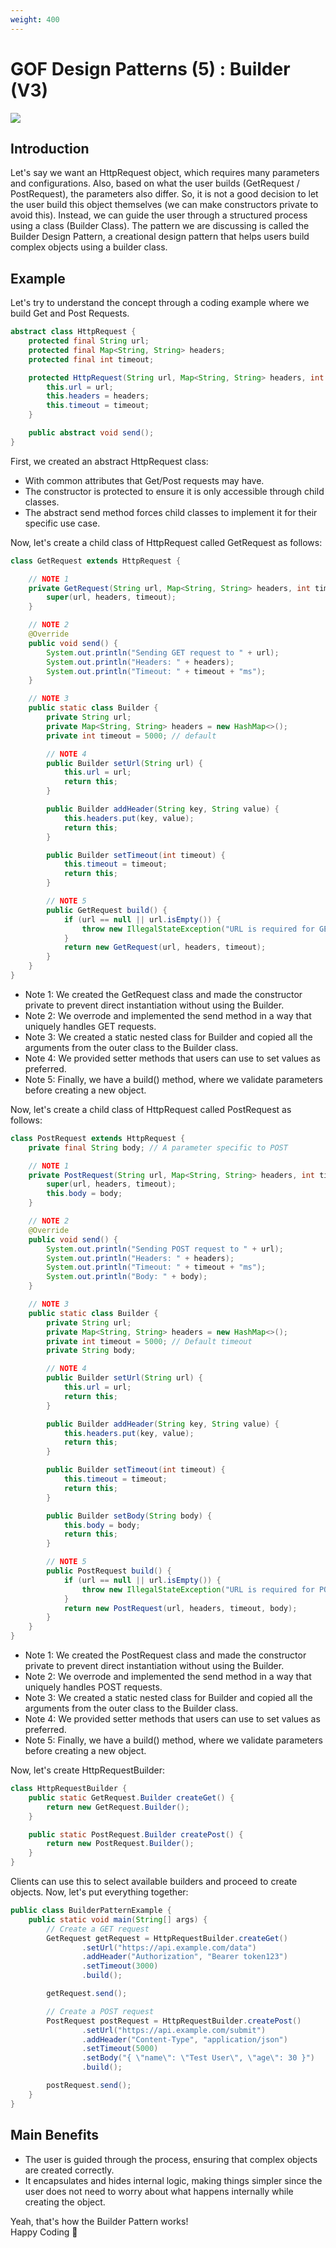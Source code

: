 ```yaml
---
weight: 400
---
```

# GOF Design Patterns (5) : Builder (V3)

![](/images/Screenshot%202025-02-13%20080533.png)

## Introduction

Let's say we want an HttpRequest object, which requires many parameters and configurations. Also, based on what the user builds \(GetRequest / PostRequest\), the parameters also differ. So, it is not a good decision to let the user build this object themselves \(we can make constructors private to avoid this\). Instead, we can guide the user through a structured process using a class \(Builder Class\). The pattern we are discussing is called the Builder Design Pattern, a creational design pattern that helps users build complex objects using a builder class.

## Example

Let's try to understand the concept through a coding example where we build Get and Post Requests.

```java
abstract class HttpRequest {
    protected final String url;
    protected final Map<String, String> headers;
    protected final int timeout;

    protected HttpRequest(String url, Map<String, String> headers, int timeout) {
        this.url = url;
        this.headers = headers;
        this.timeout = timeout;
    }

    public abstract void send();
}
```

First, we created an abstract HttpRequest class:

- With common attributes that Get/Post requests may have.
- The constructor is protected to ensure it is only accessible through child classes.
- The abstract send method forces child classes to implement it for their specific use case.

Now, let's create a child class of HttpRequest called GetRequest as follows:
```java
class GetRequest extends HttpRequest {

    // NOTE 1
    private GetRequest(String url, Map<String, String> headers, int timeout) {
        super(url, headers, timeout);
    }

    // NOTE 2
    @Override
    public void send() {
        System.out.println("Sending GET request to " + url);
        System.out.println("Headers: " + headers);
        System.out.println("Timeout: " + timeout + "ms");
    }

    // NOTE 3
    public static class Builder {
        private String url;
        private Map<String, String> headers = new HashMap<>();
        private int timeout = 5000; // default

        // NOTE 4
        public Builder setUrl(String url) {
            this.url = url;
            return this;
        }

        public Builder addHeader(String key, String value) {
            this.headers.put(key, value);
            return this;
        }

        public Builder setTimeout(int timeout) {
            this.timeout = timeout;
            return this;
        }

        // NOTE 5
        public GetRequest build() {
            if (url == null || url.isEmpty()) {
                throw new IllegalStateException("URL is required for GET request");
            }
            return new GetRequest(url, headers, timeout);
        }
    }
}
```
- Note 1: We created the GetRequest class and made the constructor private to prevent direct instantiation without using the Builder.
- Note 2: We overrode and implemented the send method in a way that uniquely handles GET requests.
- Note 3: We created a static nested class for Builder and copied all the arguments from the outer class to the Builder class.
- Note 4: We provided setter methods that users can use to set values as preferred.
- Note 5: Finally, we have a build\(\) method, where we validate parameters before creating a new object.

Now, let's create a child class of HttpRequest called PostRequest as follows:
```java
class PostRequest extends HttpRequest {
    private final String body; // A parameter specific to POST

    // NOTE 1
    private PostRequest(String url, Map<String, String> headers, int timeout, String body) {
        super(url, headers, timeout);
        this.body = body;
    }

    // NOTE 2
    @Override
    public void send() {
        System.out.println("Sending POST request to " + url);
        System.out.println("Headers: " + headers);
        System.out.println("Timeout: " + timeout + "ms");
        System.out.println("Body: " + body);
    }

    // NOTE 3
    public static class Builder {
        private String url;
        private Map<String, String> headers = new HashMap<>();
        private int timeout = 5000; // Default timeout
        private String body;

        // NOTE 4
        public Builder setUrl(String url) {
            this.url = url;
            return this;
        }

        public Builder addHeader(String key, String value) {
            this.headers.put(key, value);
            return this;
        }

        public Builder setTimeout(int timeout) {
            this.timeout = timeout;
            return this;
        }

        public Builder setBody(String body) {
            this.body = body;
            return this;
        }

        // NOTE 5
        public PostRequest build() {
            if (url == null || url.isEmpty()) {
                throw new IllegalStateException("URL is required for POST request");
            }
            return new PostRequest(url, headers, timeout, body);
        }
    }
}
```
- Note 1: We created the PostRequest class and made the constructor private to prevent direct instantiation without using the Builder.
- Note 2: We overrode and implemented the send method in a way that uniquely handles POST requests.
- Note 3: We created a static nested class for Builder and copied all the arguments from the outer class to the Builder class.
- Note 4: We provided setter methods that users can use to set values as preferred.
- Note 5: Finally, we have a build\(\) method, where we validate parameters before creating a new object.

Now, let's create HttpRequestBuilder:
```java
class HttpRequestBuilder {
    public static GetRequest.Builder createGet() {
        return new GetRequest.Builder();
    }

    public static PostRequest.Builder createPost() {
        return new PostRequest.Builder();
    }
}
```
Clients can use this to select available builders and proceed to create objects.
Now, let's put everything together:
```java
public class BuilderPatternExample {
    public static void main(String[] args) {
        // Create a GET request
        GetRequest getRequest = HttpRequestBuilder.createGet()
                .setUrl("https://api.example.com/data")
                .addHeader("Authorization", "Bearer token123")
                .setTimeout(3000)
                .build();

        getRequest.send();

        // Create a POST request
        PostRequest postRequest = HttpRequestBuilder.createPost()
                .setUrl("https://api.example.com/submit")
                .addHeader("Content-Type", "application/json")
                .setTimeout(5000)
                .setBody("{ \"name\": \"Test User\", \"age\": 30 }")
                .build();

        postRequest.send();
    }
}
```
## Main Benefits
- The user is guided through the process, ensuring that complex objects are created correctly.
- It encapsulates and hides internal logic, making things simpler since the user does not need to worry about what happens internally while creating the object.

Yeah, that's how the Builder Pattern works\!\
Happy Coding 🙌
